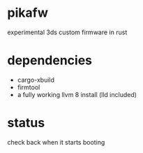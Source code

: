 # pikafw

experimental 3ds custom firmware in rust

# dependencies

- cargo-xbuild
- firmtool
- a fully working llvm 8 install (lld included)

# status

check back when it starts booting
